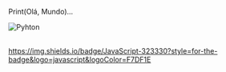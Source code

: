 
Print(Olá, Mundo)...

<div style="display: inline_block">
  <img align="center" alt="Pyhton" src="https://img.shields.io/badge/Python-14354C?style=for-the-badge&logo=python&logoColor=white" />
</div><br/>

https://img.shields.io/badge/JavaScript-323330?style=for-the-badge&logo=javascript&logoColor=F7DF1E
